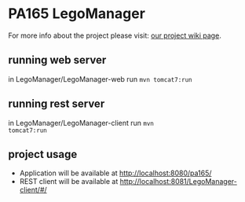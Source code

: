 PA165 LegoManager
=====================
For more info about the project please visit: <a href="https://github.com/slybag/LegoManager/wiki">our project wiki page</a>.

running web server
---------------------
in LegoManager/LegoManager-web run <code>mvn tomcat7:run</code>

running rest server
--------------------
in LegoManager/LegoManager-client run <code>mvn tomcat7:run</code>

project usage
---------------------
* Application will be available at <a href="http://localhost:8080/pa165/">http://localhost:8080/pa165/</a>
* REST client will be available at <a href="http://localhost:8081/LegoManager-client/#/">http://localhost:8081/LegoManager-client/#/</a>

